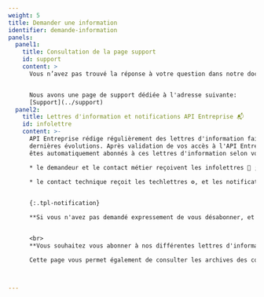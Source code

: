 ```yaml
---
weight: 5
title: Demander une information
identifier: demande-information
panels:
  panel1:
    title: Consultation de la page support
    id: support
    content: >
      Vous n’avez pas trouvé la réponse à votre question dans notre documentation et dans le catalogue des données ?


      Nous avons une page de support dédiée à l'adresse suivante:
      [Support](../support)
  panel2:
    title: Lettres d'information et notifications API Entreprise 📬
    id: infolettre
    content: >-
      API Entreprise rédige régulièrement des lettres d'information faisant état des
      dernières évolutions. Après validation de vos accès à l'API Entreprise, vous
      êtes automatiquement abonnés à ces lettres d'information selon votre statut&nbsp;:

      * le demandeur et le contact métier reçoivent les infolettres 📮 ;
      
      * le contact technique reçoit les techlettres ⚙️, et les notifications de maintenance et d'incidents 🚧. En cas d'incidents majeurs, les contacts métier et demandeur sont informés. 


      {:.tpl-notification}

      **Si vous n'avez pas demandé expressement de vous désabonner, et que vous ne recevez pas nos infolettres, il se peut qu'elle soit dans vos spams**. Autrement, écrivez-nous à [support@entreprise.api.gouv.fr](<mailto:support@entreprise.api.gouv.fr?subject=Non reception de l'infolettre API Entreprise>)


      <br>
      **Vous souhaitez vous abonner à nos différentes lettres d'informations ?** Une [page dédiée](../infolettres/) vous permet de vous abonner aux infolettres, aux techlettres et aux notifications de maintenance et d'incidents.

      Cette page vous permet également de consulter les archives des communications envoyées par API Entreprise.



---
```


